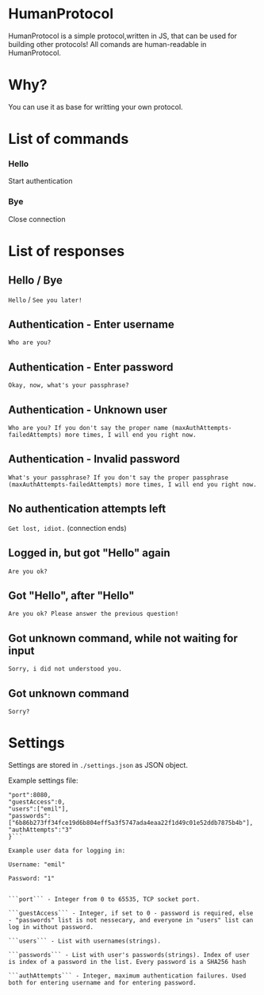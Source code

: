# HumanProtocol
HumanProtocol is a simple protocol,written in JS, that can be used for building other protocols! All comands are human-readable in HumanProtocol.

# Why?
You can use it as base for writting your own protocol.

# List of commands

### Hello
Start authentication

### Bye

Close connection
# List of responses

## Hello / Bye

```Hello``` / ```See you later!```

## Authentication - Enter username

```Who are you?```

## Authentication - Enter password

```Okay, now, what's your passphrase?```

## Authentication - Unknown user

```Who are you? If you don't say the proper name (maxAuthAttempts-failedAttempts) more times, I will end you right now.```

## Authentication - Invalid password

```What's your passphrase? If you don't say the proper passphrase (maxAuthAttempts-failedAttempts) more times, I will end you right now.```

## No authentication attempts left

```Get lost, idiot.```
(connection ends)

## Logged in, but got "Hello" again

```Are you ok?```

## Got "Hello", after "Hello"

```Are you ok? Please answer the previous question!```

## Got unknown command, while not waiting for input

```Sorry, i did not understood you.```

## Got unknown command

```Sorry?```

# Settings

Settings are stored in ```./settings.json``` as JSON object.

Example settings file: 
```{
"port":8080, 
"guestAccess":0,
"users":["emil"], 
"passwords":["6b86b273ff34fce19d6b804eff5a3f5747ada4eaa22f1d49c01e52ddb7875b4b"],
"authAttempts":"3"
}```

Example user data for logging in:

Username: "emil"

Password: "1"


```port``` - Integer from 0 to 65535, TCP socket port.

```guestAccess``` - Integer, if set to 0 - password is required, else - "passwords" list is not nessecary, and everyone in "users" list can log in without password.

```users``` - List with usernames(strings).

```passwords``` - List with user's passwords(strings). Index of user is index of a password in the list. Every password is a SHA256 hash

```authAttempts``` - Integer, maximum authentication failures. Used both for entering username and for entering password.
